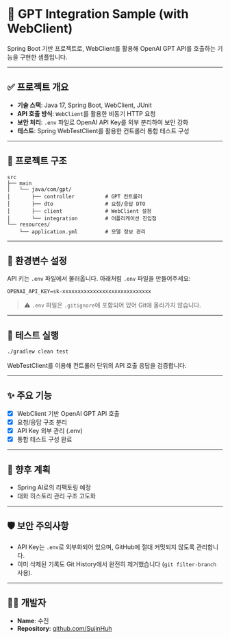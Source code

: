 # 🧠 GPT Integration Sample (with WebClient)

Spring Boot 기반 프로젝트로, WebClient를 활용해 OpenAI GPT API를 호출하는 기능을 구현한 샘플입니다.

---

## ✅ 프로젝트 개요

- **기술 스택**: Java 17, Spring Boot, WebClient, JUnit
- **API 호출 방식**: `WebClient`를 활용한 비동기 HTTP 요청
- **보안 처리**: `.env` 파일로 OpenAI API Key를 외부 분리하여 보안 강화
- **테스트**: Spring WebTestClient를 활용한 컨트롤러 통합 테스트 구성

---

## 📁 프로젝트 구조

```
src
├── main
│   └── java/com/gpt/
│       ├── controller          # GPT 컨트롤러
│       ├── dto                 # 요청/응답 DTO
│       ├── client              # WebClient 설정
│       └── integration         # 어플리케이션 진입점
└── resources/
    └── application.yml         # 모델 정보 관리
```

---

## 🔑 환경변수 설정

API 키는 `.env` 파일에서 불러옵니다. 아래처럼 `.env` 파일을 만들어주세요:

```env
OPENAI_API_KEY=sk-xxxxxxxxxxxxxxxxxxxxxxxxxxxxx
```

> ⚠️ `.env` 파일은 `.gitignore`에 포함되어 있어 Git에 올라가지 않습니다.

---

## 🧪 테스트 실행

```bash
./gradlew clean test
```

WebTestClient를 이용해 컨트롤러 단위의 API 호출 응답을 검증합니다.

---

## ✨ 주요 기능

- [x] WebClient 기반 OpenAI GPT API 호출
- [x] 요청/응답 구조 분리
- [x] API Key 외부 관리 (.env)
- [x] 통합 테스트 구성 완료

---

## 👀 향후 계획

- Spring AI로의 리팩토링 예정  
- 대화 히스토리 관리 구조 고도화

---

## 🛡️ 보안 주의사항

- API Key는 `.env`로 외부화되어 있으며, GitHub에 절대 커밋되지 않도록 관리합니다.
- 이미 삭제된 기록도 Git History에서 완전히 제거했습니다 (`git filter-branch` 사용).

---

## 🧑‍💻 개발자

- **Name**: 수진  
- **Repository**: [github.com/SujinHuh](https://github.com/SujinHuh)
